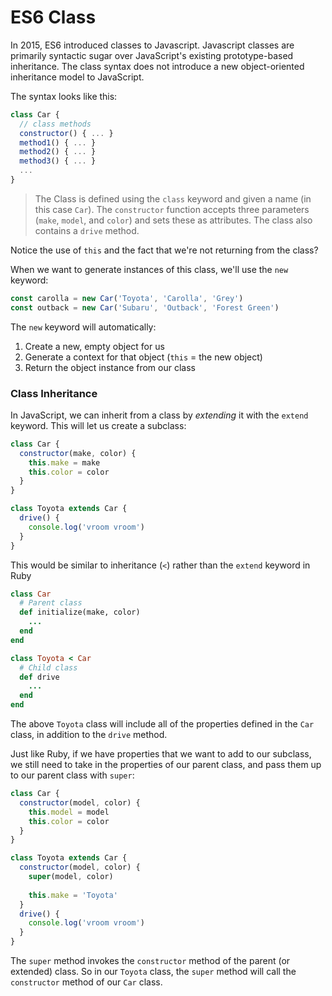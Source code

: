 # ES6 Class

In 2015, ES6 introduced classes to Javascript. Javascript classes are primarily syntactic sugar over JavaScript's existing prototype-based inheritance. The class syntax does not introduce a new object-oriented inheritance model to JavaScript.

The syntax looks like this:

```js
class Car {
  // class methods
  constructor() { ... }
  method1() { ... }
  method2() { ... }
  method3() { ... }
  ...
}
```

> The Class is defined using the `class` keyword and given a name (in this case `Car`). The `constructor` function accepts three parameters (`make`, `model`, and `color`) and sets these as attributes. The class also contains a `drive` method.

Notice the use of `this` and the fact that we're not returning from the class?

When we want to generate instances of this class, we'll use the `new` keyword:

```js
const carolla = new Car('Toyota', 'Carolla', 'Grey')
const outback = new Car('Subaru', 'Outback', 'Forest Green')
```

The `new` keyword will automatically:

1. Create a new, empty object for us
2. Generate a context for that object (`this` = the new object)
3. Return the object instance from our class

### Class Inheritance

In JavaScript, we can inherit from a class by *extending* it with the `extend` keyword. This will let us create a subclass:

```js
class Car {
  constructor(make, color) {
    this.make = make
    this.color = color
  }
}

class Toyota extends Car {
  drive() {
    console.log('vroom vroom')
  }
}
```

This would be similar to inheritance (`<`) rather than the `extend` keyword in Ruby

```ruby
class Car
  # Parent class
  def initialize(make, color)
    ...
  end
end

class Toyota < Car
  # Child class
  def drive
    ...
  end
end
```

The above `Toyota` class will include all of the properties defined in the `Car` class, in addition to the `drive` method.

Just like Ruby, if we have properties that we want to add to our subclass, we still need to take in the properties of our parent class, and pass them up to our parent class with `super`:

```js
class Car {
  constructor(model, color) {
    this.model = model
    this.color = color
  }
}

class Toyota extends Car {
  constructor(model, color) {
    super(model, color)
    
    this.make = 'Toyota'
  }
  drive() {
    console.log('vroom vroom')
  }
}
```

The `super` method invokes the `constructor` method of the parent (or extended) class. So in our `Toyota` class, the `super` method will call the `constructor` method of our `Car` class.
